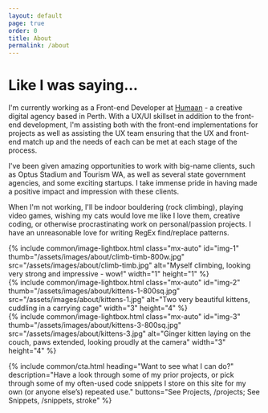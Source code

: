 ```yaml
---
layout: default
page: true
order: 0
title: About
permalink: /about
---
```


# Like I was saying...

I'm currently working as a Front-end Developer at [Humaan](https://humaan.com/) - a creative digital agency based in Perth. With a UX/UI skillset in addition to the front-end development, I'm assisting both with the front-end implementations for projects as well as assisting the UX team ensuring that the UX and front-end match up and the needs of each can be met at each stage of the process.

I've been given amazing opportunities to work with big-name clients, such as Optus Stadium and Tourism WA, as well as several state government agencies, and some exciting startups. I take immense pride in having made a positive impact and impression with these clients.

When I'm not working, I'll be indoor bouldering (rock climbing), playing video games, wishing my cats would love me like I love them, creative coding, or otherwise procrastinating work on personal/passion projects. I have an unreasonable love for writing RegEx find/replace patterns.

<div class="row">
    <div class="col-12 col-sm-6 col-lg-4">
        {% include common/image-lightbox.html class="mx-auto" id="img-1" thumb="/assets/images/about/climb-timb-800w.jpg" src="/assets/images/about/climb-timb.jpg" alt="Myself climbing, looking very strong and impressive - wow!" width="1" height="1" %}
    </div>
    <div class="col-12 col-sm-6 col-lg-4">
        {% include common/image-lightbox.html class="mx-auto" id="img-2" thumb="/assets/images/about/kittens-1-800sq.jpg" src="/assets/images/about/kittens-1.jpg" alt="Two very beautiful kittens, cuddling in a carrying cage" width="3" height="4" %}
    </div>
    <div class="col-12 col-sm-6 col-lg-4">
        {% include common/image-lightbox.html class="mx-auto" id="img-3" thumb="/assets/images/about/kittens-3-800sq.jpg" src="/assets/images/about/kittens-3.jpg" alt="Ginger kitten laying on the couch, paws extended, looking proudly at the camera" width="3" height="4" %}
    </div>
</div>

{% include common/cta.html heading="Want to see what I can do?" description="Have a look through some of my prior projects, or pick through some of my often-used code snippets I store on this site for my own (or anyone else’s) repeated use."
buttons="See Projects, /projects; See Snippets, /snippets, stroke" %}
